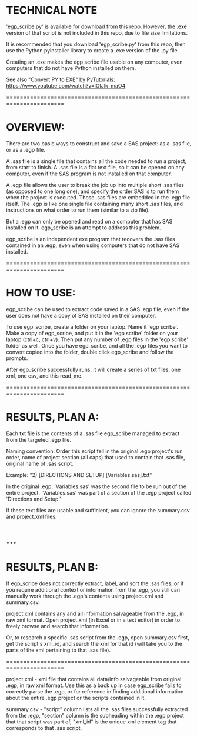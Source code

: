 # TECHNICAL NOTE
'egp_scribe.py' is available for download from this repo.  However, the .exe version of that script is not included in this repo, due to file size limitations.

It is recommended that you download 'egp_scribe.py' from this repo, then use the Python pyinstaller library to create a .exe version of the .py file.

Creating an .exe makes the egp scribe file usable on any computer, even computers that do not have Python installed on them.

See also "Convert PY to EXE" by PyTutorials: https://www.youtube.com/watch?v=lOIJIk_maO4 

=======================================================================

# OVERVIEW:
There are two basic ways to construct and save a SAS project: as a .sas file, or as a .egp file.

A .sas file is a single file that contains all the code needed to run a project, from start to finish.  A .sas file is a flat text file, so it can be opened on any computer, even if the SAS program is not installed on that computer.

A .egp file allows the user to break the job up into multiple short .sas files (as opposed to one long one), and specify the order SAS is to run them when the project is executed.  Those .sas files are embedded in the .egp file itself.  The .egp is like one single file containing many short .sas files, and instructions on what order to run them (similar to a zip file).

But a .egp can only be opened and read on a computer that has SAS installed on it.  egp_scribe is an attempt to address this problem.

egp_scribe is an independent exe program that recovers the .sas files contained in an .egp, even when using computers that do not have SAS installed.

=======================================================================

# HOW TO USE:
egp_scribe can be used to extract code saved in a SAS .egp file, even if the user does not have a copy of SAS installed on their computer.

To use egp_scribe, create a folder on your laptop.  Name it 'egp scribe'.  Make a copy of egp_scribe, and put it in the 'egp scribe' folder on your laptop (ctrl+c, ctrl+v).  Then put any number of .egp files in the 'egp scribe' folder as well.  Once you have egp_scribe, and all the .egp files you want to convert copied into the folder, double click egp_scribe and follow the prompts.

After egp_scribe successfully runs, it will create a series of txt files, one xml, one csv, and this read_me.

=======================================================================

# RESULTS, PLAN A:
Each txt file is the contents of a .sas file egp_scribe managed to extract from the targeted .egp file.  

Naming convention:
Order this script fell in the original .egp project's run order, name of project section (all caps) that used to contain that .sas file, original name of .sas script.

Example:
"2) [DIRECTIONS AND SETUP] [Variables.sas].txt"

In the original .egp, 'Variables.sas' was the second file to be run out of the entire project.  'Variables.sas' was part of a section of the .egp project called 'Directions and Setup.'

If these text files are usable and sufficient, you can ignore the summary.csv and project.xml files.

# ...

# RESULTS, PLAN B: 
If egp_scribe does not correctly extract, label, and sort the .sas files, or if you require additional context or information from the .egp, you still can manually work through the .egp's contents using project.xml and summary.csv.  

project.xml contains any and all information salvageable from the .egp, in raw xml format.  Open project.xml (in Excel or in a text editor) in order to freely browse and search that information.

Or, to research a specific .sas script from the .egp, open summary.csv first, get the script's xml_id, and search the xml for that id (will take you to the parts of the xml pertaining to that .sas file).

=======================================================================

project.xml - xml file that contains all data/info salvageable from original .egp, in raw xml format.  Use this as a back up in case egp_scribe fails to correctly parse the .egp, or for reference in finding additional information about the entire .egp project or the scripts contained in it.

summary.csv - "script" column lists all the .sas files successfully extracted from the .egp, "section" column is the subheading within the .egp project that that script was part of, "xml_id" is the unique xml element tag that corresponds to that .sas script.
